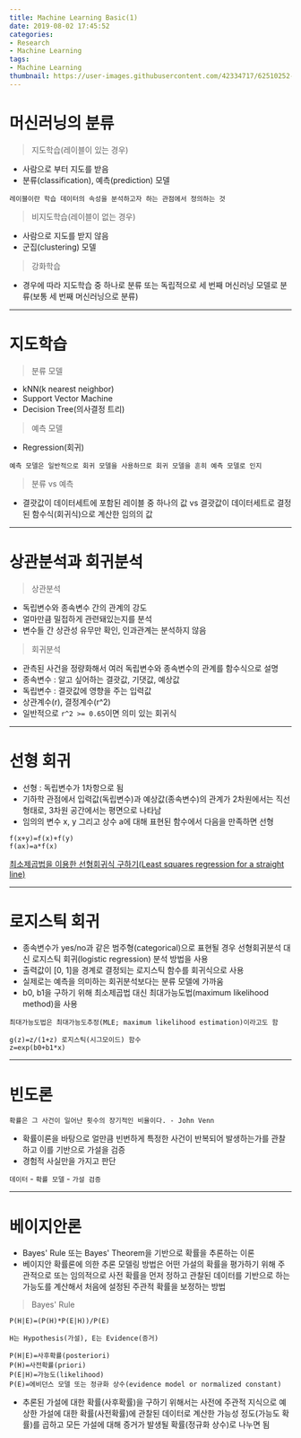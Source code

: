 ```yaml
---
title: Machine Learning Basic(1)
date: 2019-08-02 17:45:52
categories:
- Research
- Machine Learning
tags:
- Machine Learning
thumbnail: https://user-images.githubusercontent.com/42334717/62510252-48804500-b849-11e9-938f-07b4d97bb00d.png
---
```

# 머신러닝의 분류

> 지도학습(레이블이 있는 경우)

+ 사람으로 부터 지도를 받음
+ 분류(classification), 예측(prediction) 모델

`레이블이란 학습 데이터의 속성을 분석하고자 하는 관점에서 정의하는 것`

> 비지도학습(레이블이 없는 경우)

+ 사람으로 지도를 받지 않음
+ 군집(clustering) 모델
  
<!-- more -->

> 강화학습

+ 경우에 따라 지도학습 중 하나로 분류 또는 독립적으로 세 번째 머신러닝 모델로 분류(보통 세 번째 머신러닝으로 분류)
***
# 지도학습

> 분류 모델

+ kNN(k nearest neighbor)
+ Support Vector Machine
+ Decision Tree(의사결정 트리)

> 예측 모델

+ Regression(회귀)

`예측 모델은 일반적으로 회귀 모델을 사용하므로 회귀 모델을 흔히 예측 모델로 인지`

> 분류 vs 예측

+ 결괏값이 데이터세트에 포함된 레이블 중 하나의 값 vs 결괏값이 데이터세트로 결정된 함수식(회귀식)으로 계산한 임의의 값
***
# 상관분석과 회귀분석

> 상관분석

+ 독립변수와 종속변수 간의 관계의 강도
+ 얼마만큼 밀접하게 관련돼있는지를 분석
+ 변수들 간 상관성 유무만 확인, 인과관계는 분석하지 않음

> 회귀분석

+ 관측된 사건을 정량화해서 여러 독립변수와 종속변수의 관계를 함수식으로 설명
+ 종속변수 : 알고 싶어하는 결괏값, 기댓값, 예상값
+ 독립변수 : 결괏값에 영향을 주는 입력값
+ 상관계수(r), 결정계수(r^2)
+ 일반적으로 `r^2 >= 0.65`이면 의미 있는 회귀식
***
# 선형 회귀

+ 선형 : 독립변수가 1차항으로 됨
+ 기하학 관점에서 입력값(독립변수)과 예상값(종속변수)의 관계가 2차원에서는 직선 형태로, 3차원 공간에서는 평면으로 나타남
+ 임의의 변수 x, y 그리고 상수 a에 대해 표현된 함수에서 다음을 만족하면 선형

~~~
f(x+y)=f(x)+f(y)
f(ax)=a*f(x)
~~~
[최소제곱법을 이용한 선형회귀식 구하기(Least squares regression for a straight line)](https://zerohertz.github.io/2018/11/18/Numerical%20analysis(4)/)
***
# 로지스틱 회귀

+ 종속변수가 yes/no과 같은 범주형(categorical)으로 표현될 경우 선형회귀분석 대신 로지스틱 회귀(logistic regression) 분석 방법을 사용
+ 출력값이 [0, 1]을 경계로 결정되는 로지스틱 함수를 회귀식으로 사용
+ 실제로는 예측을 의미하는 회귀분석보다는 분류 모델에 가까움
+ b0, b1을 구하기 위해 최소제곱법 대신 최대가능도법(maximum likelihood method)을 사용

`최대가능도법은 최대가능도추정(MLE; maximum likelihood estimation)이라고도 함`
~~~
g(z)=z/(1+z) 로지스틱(시그모이드) 함수
z=exp(b0+b1*x)
~~~
***
# 빈도론

`확률은 그 사건이 일어난 횟수의 장기적인 비율이다. - John Venn`
+ 확률이론을 바탕으로 얼만큼 빈번하게 특정한 사건이 반복되어 발생하는가를 관찰하고 이를 기반으로 가설을 검증
+ 경험적 사실만을 가지고 판단

`데이터` - `확률 모델` - `가설 검증`
***
# 베이지안론

+ Bayes' Rule 또는 Bayes' Theorem을 기반으로 확률을 추론하는 이론
+ 베이지안 확률론에 의한 추론 모델링 방법은 어떤 가설의 확률을 평가하기 위해 주관적으로 또는 임의적으로 사전 확률을 먼저 정하고 관찰된 데이터를 기반으로 하는 가능도를 계산해서 처음에 설정된 주관적 확률을 보정하는 방법

> Bayes' Rule

~~~
P(H|E)=(P(H)*P(E|H))/P(E)
~~~
`H는 Hypothesis(가설), E는 Evidence(증거)`

~~~
P(H|E)=사후확률(posteriori)
P(H)=사전확률(priori)
P(E|H)=가능도(likelihood)
P(E)=에비던스 모델 또는 정규화 상수(evidence model or normalized constant)
~~~

+ 추론된 가설에 대한 확률(사후확률)을 구하기 위해서는 사전에 주관적 지식으로 예상한 가설에 대한 확률(사전확률)에 관찰된 데이터로 계산한 가능성 정도(가능도 확률)를 곱하고 모든 가설에 대해 증거가 발생될 확률(정규화 상수)로 나누면 됨